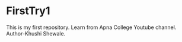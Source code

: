 # FirstTry1
This is my first repository. Learn from Apna College Youtube channel.
Author-Khushi Shewale.
